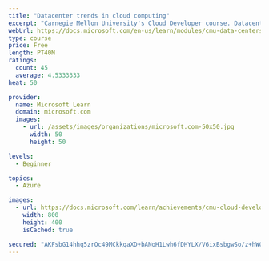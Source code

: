 ```yaml
---
title: "Datacenter trends in cloud computing"
excerpt: "Carnegie Mellon University's Cloud Developer course. Datacenters are what power the cloud. Learn what they are, how they work, and challenges in managing them."
webUrl: https://docs.microsoft.com/en-us/learn/modules/cmu-data-centers/
type: course
price: Free
length: PT40M
ratings:
  count: 45
  average: 4.5333333
heat: 50

provider:
  name: Microsoft Learn
  domain: microsoft.com
  images:
    - url: /assets/images/organizations/microsoft.com-50x50.jpg
      width: 50
      height: 50

levels:
  - Beginner

topics:
  - Azure

images:
  - url: https://docs.microsoft.com/learn/achievements/cmu-cloud-developer/understand-data-centers-social.png
    width: 800
    height: 400
    isCached: true

secured: "AKFsbG14hhq5zrOc49MCkkqaXD+bANoH1Lwh6fDHYLX/V6ixBsbgwSo/z+hW0xw9tg0WKJZYPrP3QdocXJMZr4VouGYWY7xd6bNvGxKZpqbpgyBLcQChR2ZnzikL006rg0fWw2BcqeJfHBYKmQVnsp8yepX5UIwOeM8mDwaTpJSq8JBLN2t3mGx1KhKv8rWTXucsMNtoQhBUP4QboLHgf8LQF4fdROHFKKN+xE0ErOPfThyNs7WQdc2Jab25L2uOzk3iGu9VcpRRl0wyFINFCxrXI8LjG7jCMtwuhxABXG7Zdxc166cPJO2ZhIs9GylxjwTsp/3FpwDSnAd6NKxYlR/3JAvStF+u6ElosBy5TQQKfyffgjLofcFpNyzUyZaszfbCsdSkmi6zQ8KL3n5z8g==;mvcVPU4N3V+FjErm8EoYSQ=="
---
```


